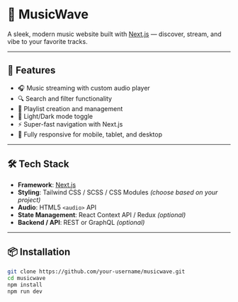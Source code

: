# 🎵 MusicWave

A sleek, modern music website built with [Next.js](https://nextjs.org/) — discover, stream, and vibe to your favorite tracks.


---

## 🚀 Features

- 🎧 Music streaming with custom audio player  
- 🔍 Search and filter functionality  
- 🎵 Playlist creation and management  
- 🌙 Light/Dark mode toggle  
- ⚡ Super-fast navigation with Next.js  
- 📱 Fully responsive for mobile, tablet, and desktop  

---

## 🛠️ Tech Stack

- **Framework**: [Next.js](https://nextjs.org/)  
- **Styling**: Tailwind CSS / SCSS / CSS Modules *(choose based on your project)*  
- **Audio**: HTML5 `<audio>` API  
- **State Management**: React Context API / Redux *(optional)*  
- **Backend / API**: REST or GraphQL *(optional)*  

---

## 📦 Installation

```bash
git clone https://github.com/your-username/musicwave.git
cd musicwave
npm install
npm run dev
